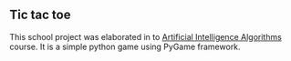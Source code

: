 <p align="center"><b><h2>Tic tac toe </h2></b></p>

This school project was elaborated in to [Artificial Intelligence Algorithms](https://www.fme.vutbr.cz/en/studenti/predmety/244409) course. It is a simple python game using PyGame framework.  


